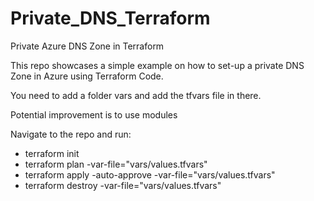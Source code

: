 # Private_DNS_Terraform
Private Azure DNS Zone in Terraform

This repo showcases a simple example on how to set-up a private DNS Zone in Azure using Terraform Code.

You need to add a folder vars and add the tfvars file in there.

Potential improvement is to use modules


Navigate to the repo and run:
- terraform init
- terraform plan -var-file="vars/values.tfvars"
- terraform apply -auto-approve -var-file="vars/values.tfvars" 
- terraform destroy -var-file="vars/values.tfvars"